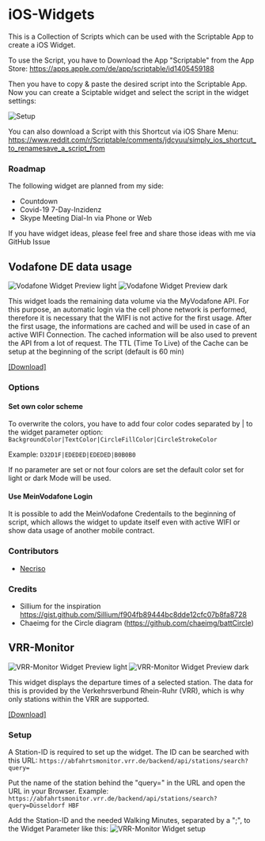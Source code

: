 # iOS-Widgets
This is a Collection of Scripts which can be used with the Scriptable App to create a iOS Widget.

To use the Script, you have to Download the App "Scriptable" from the App Store: https://apps.apple.com/de/app/scriptable/id1405459188

Then you have to copy & paste the desired script into the Scriptable App. Now you can create a Sciptable widget and select the script in the widget settings:

![Setup](https://raw.githubusercontent.com/ThisIsBenny/iOS-Widgets/main/setup.gif)


You can also download a Script with this Shortcut via iOS Share Menu: https://www.reddit.com/r/Scriptable/comments/jdcyuu/simply_ios_shortcut_to_renamesave_a_script_from

### Roadmap
The following widget are planned from my side:
* Countdown
* Covid-19 7-Day-Inzidenz
* Skype Meeting Dial-In via Phone or Web

If you have widget ideas, please feel free and share those ideas with me via GitHub Issue

## Vodafone DE data usage
![Vodafone Widget Preview light](https://raw.githubusercontent.com/ThisIsBenny/iOS-Widgets/main/VodafoneDE/previewLight.jpeg)
![Vodafone Widget Preview dark](https://raw.githubusercontent.com/ThisIsBenny/iOS-Widgets/main/VodafoneDE/previewDark.jpeg)

This widget loads the remaining data volume via the MyVodafone API. For this purpose, an automatic login via the cell phone network is performed, therefore it is necessary that the WIFI is not active for the first usage.
After the first usage, the informations are cached and will be used in case of an active WIFI Connection. The cached information will be also used to prevent the API from a lot of request. The TTL (Time To Live) of the Cache can be setup at the beginning of the script (default is 60 min)

[[Download]](https://raw.githubusercontent.com/ThisIsBenny/iOS-Widgets/main/VodafoneDE/VodafoneDE.js)

### Options
#### Set own color scheme
To overwrite the colors, you have to add four color codes separated by | to the widget parameter option: `BackgroundColor|TextColor|CircleFillColor|CircleStrokeColor`

Example: `D32D1F|EDEDED|EDEDED|B0B0B0`

If no parameter are set or not four colors are set the default color set for light or dark Mode will be used.

#### Use MeinVodafone Login
It is possible to add the MeinVodafone Credentails to the beginning of script, which allows the widget to update itself even with active WIFI or show data usage of another mobile contract.

### Contributors
* [Necriso](https://github.com/Necriso)

### Credits
* Sillium for the inspiration https://gist.github.com/Sillium/f904fb89444bc8dde12cfc07b8fa8728
* Chaeimg for the Circle diagram (https://github.com/chaeimg/battCircle)

## VRR-Monitor
![VRR-Monitor Widget Preview light](https://raw.githubusercontent.com/ThisIsBenny/iOS-Widgets/main/VRR-Monitor/previewLight.png)
![VRR-Monitor Widget Preview dark](https://raw.githubusercontent.com/ThisIsBenny/iOS-Widgets/main/VRR-Monitor/previewDark.png)

This widget displays the departure times of a selected station. The data for this is provided by the Verkehrsverbund Rhein-Ruhr (VRR), which is why only stations within the VRR are supported.

[[Download]](https://raw.githubusercontent.com/ThisIsBenny/iOS-Widgets/main/VRR-Monitor/VRR-Monitor.js)


### Setup
A Station-ID is required to set up the widget. The ID can be searched with this URL: 
`https://abfahrtsmonitor.vrr.de/backend/api/stations/search?query=`

Put the name of the station behind the "query=" in the URL and open the URL in your Browser.
Example: `https://abfahrtsmonitor.vrr.de/backend/api/stations/search?query=Düsseldorf HBF`

Add the Station-ID and the needed Walking Minutes, separated by a ";", to the Widget Parameter like this:
![VRR-Monitor Widget setup](https://raw.githubusercontent.com/ThisIsBenny/iOS-Widgets/main/VRR-Monitor/setup.jpeg)
